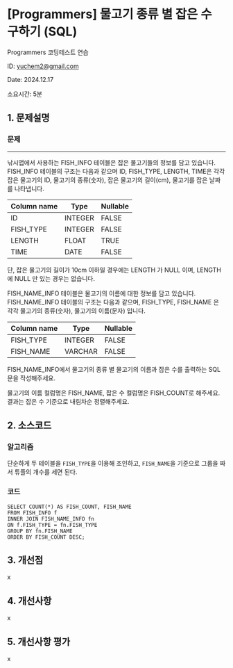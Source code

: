 # [Programmers] 물고기 종류 별 잡은 수 구하기 (SQL)
Programmers 코딩테스트 연습

ID: yuchem2@gmail.com

Date: 2024.12.17

소요시간: 5분

## 1. 문제설명

### 문제
---
낚시앱에서 사용하는 FISH_INFO 테이블은 잡은 물고기들의 정보를 담고 있습니다. FISH_INFO 테이블의 구조는 다음과 같으며 ID, FISH_TYPE, LENGTH, TIME은 각각 잡은 물고기의 ID, 물고기의 종류(숫자), 잡은 물고기의 길이(cm), 물고기를 잡은 날짜를 나타냅니다.

| Column name | Type    | Nullable  |
|-------------|---------|-----------|
| ID          | INTEGER | FALSE     |
| FISH_TYPE   | INTEGER | FALSE     |
| LENGTH      | FLOAT   | TRUE      |
| TIME        | DATE    | FALSE     |

단, 잡은 물고기의 길이가 10cm 이하일 경우에는 LENGTH 가 NULL 이며, LENGTH 에 NULL 만 있는 경우는 없습니다.

FISH_NAME_INFO 테이블은 물고기의 이름에 대한 정보를 담고 있습니다. FISH_NAME_INFO 테이블의 구조는 다음과 같으며, FISH_TYPE, FISH_NAME 은 각각 물고기의 종류(숫자), 물고기의 이름(문자) 입니다.

| Column name | Type     | Nullable  |
|-------------|----------|-----------|
| FISH_TYPE   | INTEGER  | FALSE     |
| FISH_NAME   | VARCHAR  | FALSE     |

FISH_NAME_INFO에서 물고기의 종류 별 물고기의 이름과 잡은 수를 출력하는 SQL문을 작성해주세요.

물고기의 이름 컬럼명은 FISH_NAME, 잡은 수 컬럼명은 FISH_COUNT로 해주세요.
결과는 잡은 수 기준으로 내림차순 정렬해주세요.

## 2. 소스코드

### 알고리즘

단순하게 두 테이블을 `FISH_TYPE`을 이용해 조인하고, `FISH_NAME`을 기준으로 그룹을 짜서 튜플의 개수를 세면 된다.

### 코드
```mysql
SELECT COUNT(*) AS FISH_COUNT, FISH_NAME 
FROM FISH_INFO f
INNER JOIN FISH_NAME_INFO fn
ON f.FISH_TYPE = fn.FISH_TYPE
GROUP BY fn.FISH_NAME
ORDER BY FISH_COUNT DESC;
```
## 3. 개선점
x

## 4. 개선사항
x

## 5. 개선사항 평가
x
